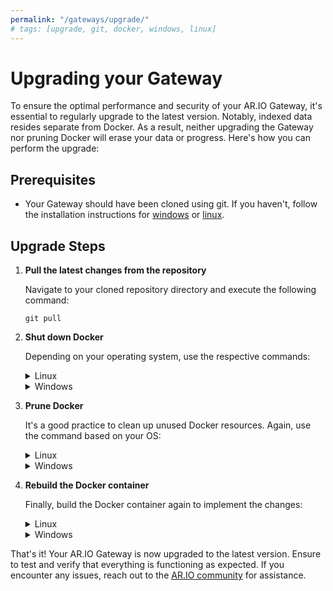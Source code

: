 ```yaml
---
permalink: "/gateways/upgrade/"
# tags: [upgrade, git, docker, windows, linux]
---
```


# Upgrading your Gateway

To ensure the optimal performance and security of your AR.IO Gateway, it's essential to regularly upgrade to the latest version. Notably, indexed data resides separate from Docker. As a result, neither upgrading the Gateway nor pruning Docker will erase your data or progress. Here's how you can perform the upgrade:

## Prerequisites

- Your Gateway should have been cloned using git. If you haven't, follow the installation instructions for [windows](/gateways/ar-io-node/windows-setup) or [linux](/gateways/ar-io-node/linux-setup).


## Upgrade Steps

1. **Pull the latest changes from the repository**

    Navigate to your cloned repository directory and execute the following command:

    ```
    git pull
    ```

2. **Shut down Docker**

    Depending on your operating system, use the respective commands:

    <details>
    <summary>Linux</summary>

    ```
    sudo docker-compose down
    ```

    </details>

    <details>
    <summary>Windows</summary>

    ```
    docker-compose down
    ```

    </details>

3. **Prune Docker**

    It's a good practice to clean up unused Docker resources. Again, use the command based on your OS:

    <details>
    <summary>Linux</summary>

    ```
    sudo docker system prune -f
    ```

    </details>

    <details>
    <summary>Windows</summary>

    ```
    docker system prune -f
    ```

    </details>

4. **Rebuild the Docker container**

    Finally, build the Docker container again to implement the changes:

    <details>
    <summary>Linux</summary>

    ```
    sudo docker-compose up -d --build 
    ```

    </details>

    <details>
    <summary>Windows</summary>

    ```
    docker-compose up -d --build 
    ```

    </details>

That's it! Your AR.IO Gateway is now upgraded to the latest version. Ensure to test and verify that everything is functioning as expected. If you encounter any issues, reach out to the [AR.IO community](https://discord.gg/7zUPfN4D6g) for assistance.
